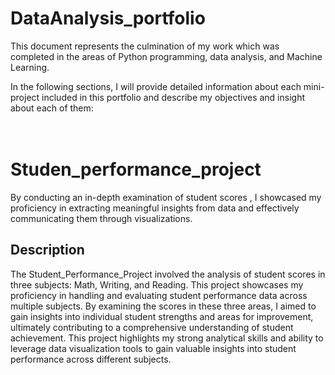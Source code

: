 # DataAnalysis_portfolio
This document represents the culmination of my work which was completed in the areas of Python programming, data analysis, and Machine Learning.

In the following sections, I will provide detailed information about each mini-project included in this portfolio and describe my objectives and insight about each of them: 
<br><br><br>


# Studen_performance_project

 By conducting an in-depth examination of student scores , I showcased my proficiency in extracting meaningful insights from data and effectively communicating them through visualizations. 

## Description

The Student_Performance_Project involved the analysis of student scores in three subjects: Math, Writing, and Reading. 
This project showcases my proficiency in handling and evaluating student performance data across multiple subjects.
By examining the scores in these three areas, I aimed to gain insights into individual student strengths and areas for improvement, ultimately contributing to a comprehensive understanding of student achievement.
This project highlights my strong analytical skills and ability to leverage data visualization tools to gain valuable insights into student performance across different subjects.


<br><br><br>

